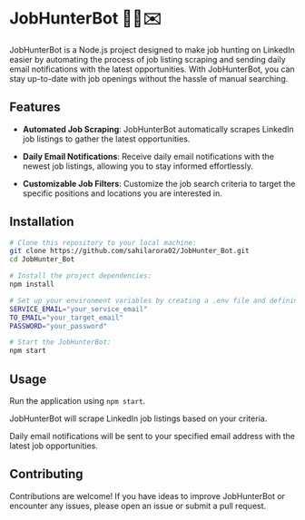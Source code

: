 # JobHunterBot 🕵️‍♂️✉️

JobHunterBot is a Node.js project designed to make job hunting on LinkedIn easier by automating the process of job listing scraping and sending daily email notifications with the latest opportunities. With JobHunterBot, you can stay up-to-date with job openings without the hassle of manual searching.

## Features

- **Automated Job Scraping**: JobHunterBot automatically scrapes LinkedIn job listings to gather the latest opportunities.

- **Daily Email Notifications**: Receive daily email notifications with the newest job listings, allowing you to stay informed effortlessly.

- **Customizable Job Filters**: Customize the job search criteria to target the specific positions and locations you are interested in.

## Installation

```bash
# Clone this repository to your local machine:
git clone https://github.com/sahilarora02/JobHunter_Bot.git
cd JobHunter_Bot

# Install the project dependencies:
npm install

# Set up your environment variables by creating a .env file and defining the following:
SERVICE_EMAIL="your_service_email"
TO_EMAIL="your_target_email"
PASSWORD="your_password"

# Start the JobHunterBot:
npm start

````
## Usage
Run the application using `npm start`.

JobHunterBot will scrape LinkedIn job listings based on your criteria.

Daily email notifications will be sent to your specified email address with the latest job opportunities.

## Contributing
Contributions are welcome! If you have ideas to improve JobHunterBot or encounter any issues, please open an issue or submit a pull request.



  
    
